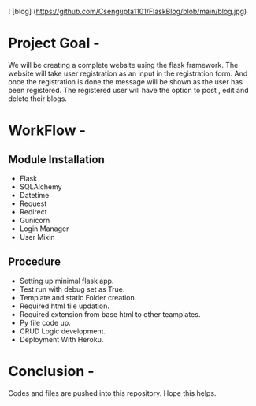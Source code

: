 ! [blog] (https://github.com/Csengupta1101/FlaskBlog/blob/main/blog.jpg)

# Project Goal -
We will be creating a complete website using the flask framework.
The website will take user registration as an input in the registration form. 
And once the registration is done the message will be shown as the user has been registered.
The registered user will have the option to post , edit and delete their blogs.

# WorkFlow -

## Module Installation

* Flask
* SQLAlchemy
* Datetime
* Request
* Redirect
* Gunicorn
* Login Manager
* User Mixin

## Procedure 

* Setting up minimal flask app.
* Test run with debug set as True.
* Template and static Folder creation.
* Required html file updation.
* Required extension from base html to other teamplates.
* Py file code up.
* CRUD Logic development.
* Deployment With Heroku.

# Conclusion -

Codes and files are pushed into this repository. Hope this helps.


